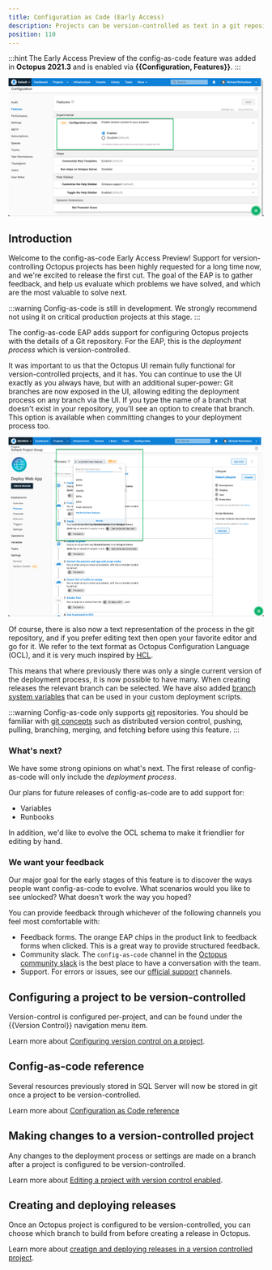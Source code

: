```yaml
---
title: Configuration as Code (Early Access) 
description: Projects can be version-controlled as text in a git repository 
position: 110 
---
```


:::hint
The Early Access Preview of the config-as-code feature was added in **Octopus 2021.3** and is enabled via **{{Configuration, Features}}**.
:::

![Config as code feature toggle](config-as-code-feature-toggle.png "width=500")

## Introduction 

Welcome to the config-as-code Early Access Preview!  Support for version-controlling Octopus projects has been highly requested for a long time now, and we're excited to release the first cut. The goal of the EAP is to gather feedback, and help us evaluate which problems we have solved, and which are the most valuable to solve next.  

:::warning
Config-as-code is still in development. We strongly recommend not using it on critical production projects at this stage.
:::

The config-as-code EAP adds support for configuring Octopus projects with the details of a Git repository.  For the EAP, this is the _deployment process_ which is version-controlled.  

It was important to us that the Octopus UI remain fully functional for version-controlled projects, and it has.  You can continue to use the UI exactly as you always have, but with an additional super-power: Git branches are now exposed in the UI, allowing editing the deployment process on any branch via the UI. If you type the name of a branch that doesn't exist in your repository, you’ll see an option to create that branch. This option is available when committing changes to your deployment process too.

![Branch-switcher UI](branch-switcher-ui.png "width=500")

Of course, there is also now a text representation of the process in the git repository, and if you prefer editing text then open your favorite editor and go for it.  We refer to the text format as Octopus Configuration Language (OCL), and it is very much inspired by [HCL](https://github.com/hashicorp/hcl).

This means that where previously there was only a single current version of the deployment process, it is now possible to have many. When creating releases the relevant branch can be selected. We have also added [branch system variables](docs/projects/variables/system-variables.md#release-branch-information) that can be used in your custom deployment scripts.

:::warning
Config-as-code only supports [git](https://git-scm.com/) repositories.  You should be familiar with [git concepts](https://git-scm.com/doc) such as distributed version control, pushing, pulling, branching, merging, and fetching before using this feature.
:::

### What's next?

We have some strong opinions on what's next.  The first release of config-as-code will only include the _deployment process_.  

Our plans for future releases of config-as-code are to add support for:

- Variables
- Runbooks

In addition, we'd like to evolve the OCL schema to make it friendlier for editing by hand.  

### We want your feedback

Our major goal for the early stages of this feature is to discover the ways people want config-as-code to evolve.  What scenarios would you like to see unlocked?  What doesn't work the way you hoped? 

You can provide feedback through whichever of the following channels you feel most comfortable with: 

- Feedback forms.  The orange EAP chips in the product link to feedback forms when clicked. This is a great way to provide structured feedback. 
- Community slack. The `config-as-code` channel in the [Octopus community slack](https://octopus.com/slack) is the best place to have a conversation with the team.
- Support. For errors or issues, see our [official support](https://octopus.com/support) channels. 

## Configuring a project to be version-controlled 

Version-control is configured per-project, and can be found under the {{Version Control}} navigation menu item. 

Learn more about [Configuring version control on a project](/docs/projects/version-control/configuring-version-control-on-a-project.md).

## Config-as-code reference

Several resources previously stored in SQL Server will now be stored in git once a project to be version-controlled.

Learn more about [Configuration as Code reference](/docs/projects/version-control/config-as-code-reference.md)

## Making changes to a version-controlled project

Any changes to the deployment process or settings are made on a branch after a project is configured to be version-controlled.

Learn more about [Editing a project with version control enabled](/docs/projects/version-control//editing-a-project-with-version-control-enabled.md).

## Creating and deploying releases

Once an Octopus project is configured to be version-controlled, you can choose which branch to build from before creating a release in Octopus.

Learn more about [creatign and deploying releases in a version controlled project](/docs/projects/version-control/creating-and-deploying-releases-version-controlled-project.md).
